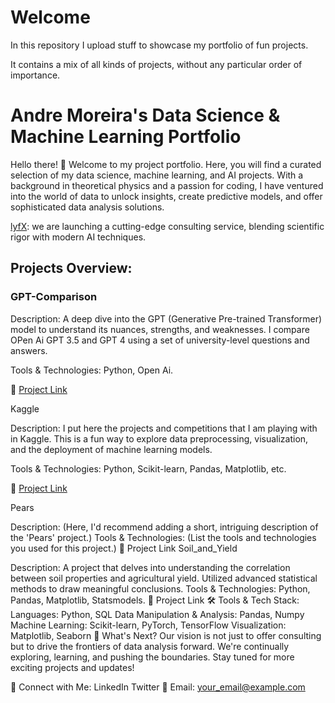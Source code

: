 # Welcome

In this repository I upload stuff to showcase my portfolio of fun projects.

It contains a mix of all kinds of projects, without any particular order of importance.


# Andre Moreira's Data Science & Machine Learning Portfolio
Hello there! 👋 Welcome to my project portfolio. Here, you will find a curated selection of my data science, machine learning, and AI projects. With a background in theoretical physics and a passion for coding, I have ventured into the world of data to unlock insights, create predictive models, and offer sophisticated data analysis solutions. 

[lyfX](lyfx.ai): we are launching a cutting-edge consulting service, blending scientific rigor with modern AI techniques.

## Projects Overview:

### GPT-Comparison

Description: A deep dive into the GPT (Generative Pre-trained Transformer) model to understand its nuances, strengths, and weaknesses. 
I compare OPen Ai GPT 3.5 and GPT 4 using a set of university-level questions and answers.

Tools & Technologies: Python, Open Ai.

🔗 [Project Link](https://github.com/andremoreira73/Project_portfolio/tree/33f3bdd09a39cf240453c6abfd16df07b0115e01/GPT-Comparison)

Kaggle

Description: I put here the projects and competitions that I am playing with in Kaggle. This is a fun way to explore data preprocessing, visualization, and 
the deployment of machine learning models.

Tools & Technologies: Python, Scikit-learn, Pandas, Matplotlib, etc.

🔗 [Project Link](https://github.com/andremoreira73/Project_portfolio/tree/a086f0cc5fe14fdd86e3c7e0d7e5e32de0bc2e36/Kaggle/)

Pears

Description: (Here, I'd recommend adding a short, intriguing description of the 'Pears' project.)
Tools & Technologies: (List the tools and technologies you used for this project.)
🔗 Project Link
Soil_and_Yield

Description: A project that delves into understanding the correlation between soil properties and agricultural yield. Utilized advanced statistical methods to draw meaningful conclusions.
Tools & Technologies: Python, Pandas, Matplotlib, Statsmodels.
🔗 Project Link
🛠 Tools & Tech Stack:
Languages: Python, SQL
Data Manipulation & Analysis: Pandas, Numpy
Machine Learning: Scikit-learn, PyTorch, TensorFlow
Visualization: Matplotlib, Seaborn
🌱 What's Next?
Our vision is not just to offer consulting but to drive the frontiers of data analysis forward. We're continually exploring, learning, and pushing the boundaries. Stay tuned for more exciting projects and updates!

🤝 Connect with Me:
LinkedIn
Twitter
📧 Email: your_email@example.com
